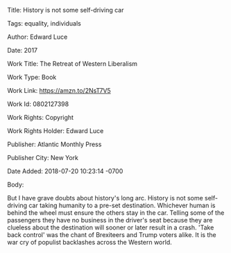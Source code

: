 Title:  History is not some self-driving car

Tags:   equality, individuals

Author: Edward Luce

Date:   2017

Work Title: The Retreat of Western Liberalism

Work Type: Book

Work Link: https://amzn.to/2NsT7V5

Work Id: 0802127398

Work Rights: Copyright

Work Rights Holder: Edward Luce

Publisher: Atlantic Monthly Press

Publisher City: New York

Date Added: 2018-07-20 10:23:14 -0700

Body: 

But I have grave doubts about history's long arc. History is not some self-driving car taking humanity to a pre-set destination. Whichever human is behind the wheel must ensure the others stay in the car. Telling some of the passengers they have no business in the driver's seat because they are clueless about the destination will sooner or later result in a crash. 'Take back control' was the chant of Brexiteers and Trump voters alike. It is the war cry of populist backlashes across the Western world. 

